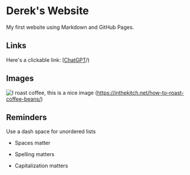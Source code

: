 # Derek's Website 

My first website using Markdown and GitHub Pages.

## Links

Here's a clickable link: [[ChatGPT](https://chatgpt.com/)/)

## Images

![I roast coffee, this is a nice image]([https://raw.githubusercontent.com/denisecase/pyshiny-penguins-dashboard-express/main/images/LocalAppRunning.JPG](https://inthekitch.net/wp-content/uploads/How-to-Roast-Coffee-Beans_final_1.jpg))
(https://inthekitch.net/how-to-roast-coffee-beans/)

## Reminders

Use a dash space for unordered lists

- Spaces matter

- Spelling matters

- Capitalization matters

